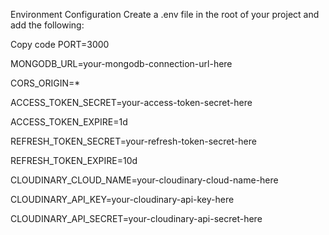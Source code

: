 

Environment Configuration
Create a .env file in the root of your project and add the following:

Copy code
PORT=3000

MONGODB_URL=your-mongodb-connection-url-here

CORS_ORIGIN=*

ACCESS_TOKEN_SECRET=your-access-token-secret-here

ACCESS_TOKEN_EXPIRE=1d

REFRESH_TOKEN_SECRET=your-refresh-token-secret-here


REFRESH_TOKEN_EXPIRE=10d

CLOUDINARY_CLOUD_NAME=your-cloudinary-cloud-name-here

CLOUDINARY_API_KEY=your-cloudinary-api-key-here

CLOUDINARY_API_SECRET=your-cloudinary-api-secret-here
